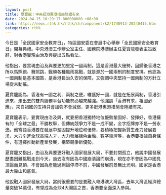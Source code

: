 ```yaml
---
layout: post
title: 夏寶龍：中央挺港惠港措施陸續有來
date: 2024-04-15 10:29:17.000000000 +08:00
link: https://news.rthk.hk/rthk/ch/component/k2/1748913-20240415.htm
categories: rthk
---
```


今日是「全民國家安全教育日」，特區國安委在會展中心舉辦「全民國家安全教育日」開幕典禮。中央港澳工作辦公室主任、國務院港澳辦主任夏寶龍發表主旨致辭，對香港實現由治及興提出五點看法。

他指出，要實現由治及興要更加堅定一國兩制，這是香港最大優勢，回歸後香港之所以馬照跑、舞照跳，戰勝各種風雨挑戰，就是源於一國兩制的制度安排。他認為一國兩制是基本國策，是香港長治久安的保障，又強調中央堅持一國兩制的方針立場從未動搖。

夏寶龍認為，香港有一國之利、兩制之便，維護好一國，就是在拓展兩制，香港引進來、走出去的雙向服務平台功能勢必越來越強。他強調「香港有求，祖國必應」，來自祖國的支持只會加強不會減弱，更多挺港惠港措施會陸續有來。

夏寶龍表示，要實現由治及興，就要把香港獨特地位優勢鞏固好、發揮好，香港擁有的「全球之最」不勝枚舉，但傳統競爭力不是一成不變，金字招牌亦不是一勞永逸。他寄語香港要在發展中鞏固提升地位和優勢，要積極把握新質生產力發展要求，大力引進全球高端人才，大力發展綠色金融、數字經濟等，香港要根據自身條件，有選擇推動新產業發展，構築競爭新優勢。

夏寶龍又指出，由治及興要更好融入國家發展大局，不要封閉孤立，他說中國發展歷盡困難挑戰走到今天，過去沒有因為中國崩潰論而崩潰，現在亦不會因為中國見頂論而見頂，不會因為產能過剩論停滯不前，中國發展前景無比光明，國家是香港最大靠山和底氣。

他說融入國家發展大局，當前很重要的是要融入粵港澳大灣區，去年大灣區經濟總量突破14萬億，有望成為全球4大灣區之首，香港要全面深入參與。
